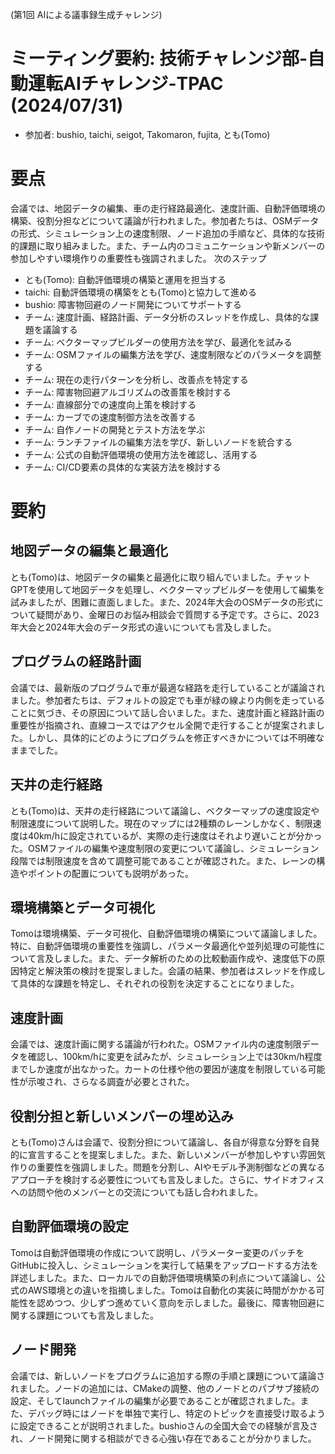 (第1回 AIによる議事録生成チャレンジ)

# ミーティング要約: 技術チャレンジ部-自動運転AIチャレンジ-TPAC (2024/07/31)
- 参加者: bushio, taichi, seigot, Takomaron, fujita, とも(Tomo)

# 要点
会議では、地図データの編集、車の走行経路最適化、速度計画、自動評価環境の構築、役割分担などについて議論が行われました。参加者たちは、OSMデータの形式、シミュレーション上の速度制限、ノード追加の手順など、具体的な技術的課題に取り組みました。また、チーム内のコミュニケーションや新メンバーの参加しやすい環境作りの重要性も強調されました。
次のステップ
- とも(Tomo): 自動評価環境の構築と運用を担当する
- taichi: 自動評価環境の構築をとも(Tomo)と協力して進める
- bushio: 障害物回避のノード開発についてサポートする
- チーム: 速度計画、経路計画、データ分析のスレッドを作成し、具体的な課題を議論する
- チーム: ベクターマップビルダーの使用方法を学び、最適化を試みる
- チーム: OSMファイルの編集方法を学び、速度制限などのパラメータを調整する
- チーム: 現在の走行パターンを分析し、改善点を特定する
- チーム: 障害物回避アルゴリズムの改善策を検討する
- チーム: 直線部分での速度向上策を検討する
- チーム: カーブでの速度制御方法を改善する
- チーム: 自作ノードの開発とテスト方法を学ぶ
- チーム: ランチファイルの編集方法を学び、新しいノードを統合する
- チーム: 公式の自動評価環境の使用方法を確認し、活用する
- チーム: CI/CD要素の具体的な実装方法を検討する

# 要約
## 地図データの編集と最適化
とも(Tomo)は、地図データの編集と最適化に取り組んでいました。チャットGPTを使用して地図データを処理し、ベクターマップビルダーを使用して編集を試みましたが、困難に直面しました。また、2024年大会のOSMデータの形式について疑問があり、金曜日のお悩み相談会で質問する予定です。さらに、2023年大会と2024年大会のデータ形式の違いについても言及しました。

## プログラムの経路計画
会議では、最新版のプログラムで車が最適な経路を走行していることが議論されました。参加者たちは、デフォルトの設定でも車が緑の線より内側を走っていることに気づき、その原因について話し合いました。また、速度計画と経路計画の重要性が指摘され、直線コースではアクセル全開で走行することが提案されました。しかし、具体的にどのようにプログラムを修正すべきかについては不明確なままでした。

## 天井の走行経路
とも(Tomo)は、天井の走行経路について議論し、ベクターマップの速度設定や制限速度について説明した。現在のマップには2種類のレーンしかなく、制限速度は40km/hに設定されているが、実際の走行速度はそれより遅いことが分かった。OSMファイルの編集や速度制限の変更について議論し、シミュレーション段階では制限速度を含めて調整可能であることが確認された。また、レーンの構造やポイントの配置についても説明があった。

## 環境構築とデータ可視化
Tomoは環境構築、データ可視化、自動評価環境の構築について議論しました。特に、自動評価環境の重要性を強調し、パラメータ最適化や並列処理の可能性について言及しました。また、データ解析のための比較動画作成や、速度低下の原因特定と解決策の検討を提案しました。会議の結果、参加者はスレッドを作成して具体的な課題を特定し、それぞれの役割を決定することになりました。

## 速度計画
会議では、速度計画に関する議論が行われた。OSMファイル内の速度制限データを確認し、100km/hに変更を試みたが、シミュレーション上では30km/h程度までしか速度が出なかった。カートの仕様や他の要因が速度を制限している可能性が示唆され、さらなる調査が必要とされた。

## 役割分担と新しいメンバーの埋め込み
とも(Tomo)さんは会議で、役割分担について議論し、各自が得意な分野を自発的に宣言することを提案しました。また、新しいメンバーが参加しやすい雰囲気作りの重要性を強調しました。問題を分割し、AIやモデル予測制御などの異なるアプローチを検討する必要性についても言及しました。さらに、サイドオフィスへの訪問や他のメンバーとの交流についても話し合われました。

## 自動評価環境の設定
Tomoは自動評価環境の作成について説明し、パラメーター変更のパッチをGitHubに投入し、シミュレーションを実行して結果をアップロードする方法を詳述しました。また、ローカルでの自動評価環境構築の利点について議論し、公式のAWS環境との違いを指摘しました。Tomoは自動化の実装に時間がかかる可能性を認めつつ、少しずつ進めていく意向を示しました。最後に、障害物回避に関する課題についても言及しました。

## ノード開発
会議では、新しいノードをプログラムに追加する際の手順と課題について議論されました。ノードの追加には、CMakeの調整、他のノードとのパブサブ接続の設定、そしてlaunchファイルの編集が必要であることが確認されました。また、デバッグ時にはノードを単独で実行し、特定のトピックを直接受け取るように設定できることが説明されました。bushioさんの全国大会での経験が言及され、ノード開発に関する相談ができる心強い存在であることが分かりました。 
